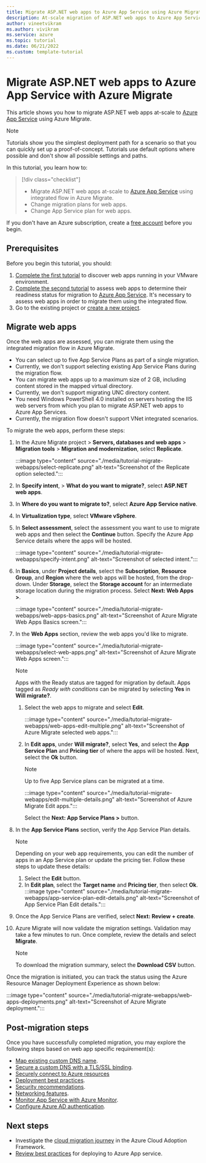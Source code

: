 ```yaml
---
title: Migrate ASP.NET web apps to Azure App Service using Azure Migrate
description: At-scale migration of ASP.NET web apps to Azure App Service using Azure Migrate
author: vineetvikram
ms.author: vivikram
ms.service: azure
ms.topic: tutorial
ms.date: 06/21/2022
ms.custom: template-tutorial
---
```


# Migrate ASP.NET web apps to Azure App Service with Azure Migrate

This article shows you how to migrate ASP.NET web apps at-scale to [Azure App Service](https://azure.microsoft.com/services/app-service/) using Azure Migrate.

> [!NOTE]
> Tutorials show you the simplest deployment path for a scenario so that you can quickly set up a proof-of-concept. Tutorials use default options where possible and don't show all possible settings and paths.

In this tutorial, you learn how to:

> [!div class="checklist"]
> * Migrate ASP.NET web apps at-scale to [Azure App Service](https://azure.microsoft.com/services/app-service/) using integrated flow in Azure Migrate.
> * Change migration plans for web apps.
> * Change App Service plan for web apps.

If you don't have an Azure subscription, create a [free account](https://azure.microsoft.com/pricing/free-trial/) before you begin.

## Prerequisites

Before you begin this tutorial, you should:

1. [Complete the first tutorial](./tutorial-discover-vmware.md) to discover web apps running in your VMware environment.
2. [Complete the second tutorial](./tutorial-assess-webapps.md) to assess web apps to determine their readiness status for migration to [Azure App Service](https://azure.microsoft.com/services/app-service/). It's necessary to assess web apps in order to migrate them using the integrated flow.
3. Go to the existing project or [create a new project](./create-manage-projects.md).

## Migrate web apps

Once the web apps are assessed, you can migrate them using the integrated migration flow in Azure Migrate.

  - You can select up to five App Service Plans as part of a single migration.  
  - Currently, we don't support selecting existing App Service Plans during the migration flow. 
 - You can migrate web apps up to a maximum size of 2 GB, including content stored in the mapped virtual directory.
 - Currently, we don't support migrating UNC directory content.
 - You need Windows PowerShell 4.0 installed on servers hosting the IIS web servers from which you plan to migrate ASP.NET web apps to Azure App Services. 
  - Currently, the migration flow doesn't support VNet integrated scenarios.

To migrate the web apps, perform these steps:
1. In the Azure Migrate project > **Servers, databases and web apps** > **Migration tools** > **Migration and modernization**, select **Replicate**.

    :::image type="content" source="./media/tutorial-migrate-webapps/select-replicate.png" alt-text="Screenshot of the Replicate option selected.":::

1. In **Specify intent**, > **What do you want to migrate?**, select **ASP.NET web apps**.
1. In **Where do you want to migrate to?**, select **Azure App Service native**.
1. In **Virtualization type**, select **VMware vSphere**.
1. In **Select assessment**, select the assessment you want to use to migrate web apps and then select the **Continue** button. Specify the Azure App Service details where the apps will be hosted.

   :::image type="content" source="./media/tutorial-migrate-webapps/specify-intent.png" alt-text="Screenshot of selected intent."::: 

1. In **Basics**, under **Project details**, select the **Subscription**, **Resource Group**, and **Region** where the web apps will be hosted, from the drop-down. Under **Storage**, select the **Storage account** for an intermediate storage location during the migration process. Select **Next: Web Apps >**.

   :::image type="content" source="./media/tutorial-migrate-webapps/web-apps-basics.png" alt-text="Screenshot of Azure Migrate Web Apps Basics screen.":::

1. In the **Web Apps** section, review the web apps you'd like to migrate.

   :::image type="content" source="./media/tutorial-migrate-webapps/select-web-apps.png" alt-text="Screenshot of Azure Migrate Web Apps screen.":::

   > [!NOTE]
   > Apps with the Ready status are tagged for migration by default. Apps tagged as *Ready with conditions* can be migrated by selecting **Yes** in **Will migrate?**.

   1. Select the web apps to migrate and select **Edit**.

      :::image type="content" source="./media/tutorial-migrate-webapps/web-apps-edit-multiple.png" alt-text="Screenshot of Azure Migrate selected web apps.":::

   1. In **Edit apps**, under **Will migrate?**, select **Yes**, and select the **App Service Plan** and **Pricing tier** of where the apps will be hosted. Next, select the **Ok** button.

      > [!NOTE]
      > Up to five App Service plans can be migrated at a time.

      :::image type="content" source="./media/tutorial-migrate-webapps/edit-multiple-details.png" alt-text="Screenshot of Azure Migrate Edit apps.":::

      Select the **Next: App Service Plans >** button.
1. In the **App Service Plans** section, verify the App Service Plan details.

     > [!NOTE]
     > Depending on your web app requirements, you can edit the number of apps in an App Service plan or update the pricing tier. Follow these steps to update these details:
     > 1. Select the **Edit** button.
     > 1. In **Edit plan**, select the **Target name** and **Pricing tier**, then select **Ok**.
     >    :::image type="content" source="./media/tutorial-migrate-webapps/app-service-plan-edit-details.png" alt-text="Screenshot of App Service Plan Edit details.":::

1. Once the App Service Plans are verified, select **Next: Review + create**.
1. Azure Migrate will now validate the migration settings. Validation may take a few minutes to run. Once complete, review the details and select **Migrate**. 

    > [!NOTE]
    > To download the migration summary, select the **Download CSV** button.

Once the migration is initiated, you can track the status using the Azure Resource Manager Deployment Experience as shown below:

   :::image type="content" source="./media/tutorial-migrate-webapps/web-apps-deployments.png" alt-text="Screenshot of Azure Migrate deployment.":::

## Post-migration steps

Once you have successfully completed migration, you may explore the following steps based on web app specific requirement(s): 

- [Map existing custom DNS name](/azure/app-service/app-service-web-tutorial-custom-domain).
- [Secure a custom DNS with a TLS/SSL binding](/azure/app-service/configure-ssl-bindings).
- [Securely connect to Azure resources](/azure/app-service/tutorial-connect-overview)
- [Deployment best practices](/azure/app-service/deploy-best-practices).
- [Security recommendations](/azure/app-service/security-recommendations).
- [Networking features](/azure/app-service/networking-features).
- [Monitor App Service with Azure Monitor](/azure/app-service/monitor-app-service).
- [Configure Azure AD authentication](/azure/app-service/configure-authentication-provider-aad).


## Next steps

- Investigate the [cloud migration journey](/azure/architecture/cloud-adoption/getting-started/migrate) in the Azure Cloud Adoption Framework.
- [Review best practices](/azure/app-service/deploy-best-practices) for deploying to Azure App service.
